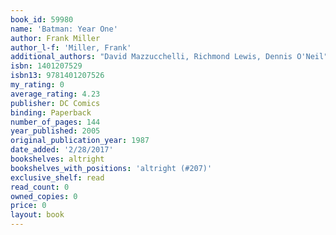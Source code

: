 ```yaml
---
book_id: 59980
name: 'Batman: Year One'
author: Frank Miller
author_l-f: 'Miller, Frank'
additional_authors: "David Mazzucchelli, Richmond Lewis, Dennis O'Neil"
isbn: 1401207529
isbn13: 9781401207526
my_rating: 0
average_rating: 4.23
publisher: DC Comics
binding: Paperback
number_of_pages: 144
year_published: 2005
original_publication_year: 1987
date_added: '2/28/2017'
bookshelves: altright
bookshelves_with_positions: 'altright (#207)'
exclusive_shelf: read
read_count: 0
owned_copies: 0
price: 0
layout: book
---
```

